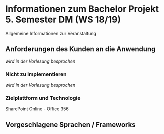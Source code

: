 # Informationen zum Bachelor Projekt 5. Semester DM (WS 18/19)

Allgemeine Informationen zur Veranstaltung

## Anforderungen des Kunden an die Anwendung

*wird in der Vorlesung besprochen*

### Nicht zu Implementieren

*wird in der Vorlesung besprochen*

### Zielplattform und Technologie

SharePoint Online - Office 356

## Vorgeschlagene Sprachen / Frameworks



